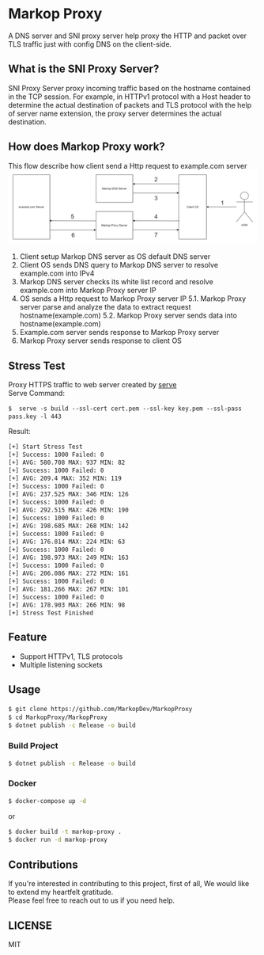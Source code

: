 ﻿# Markop Proxy
A DNS server and SNI proxy server help proxy the HTTP and packet over TLS traffic just with config DNS on the client-side.

## What is the SNI Proxy Server?
SNI Proxy Server proxy incoming traffic based on the hostname contained in the TCP session.
For example, in HTTPv1 protocol with a Host header to determine the actual destination of packets and TLS protocol with the help of server name extension, the proxy server determines the actual destination.

## How does Markop Proxy work?
This flow describe how client send a Http request to example.com server
![](MarkopProxy.png)
1. Client setup Markop DNS server as OS default DNS server
2. Client OS sends DNS query to Markop DNS server to resolve example.com into IPv4
3. Markop DNS server checks its white list record and resolve example.com into Markop Proxy server IP
4. OS sends a Http request to Markop Proxy server IP
   5.1. Markop Proxy server parse and analyze the data to extract request hostname(example.com)
   5.2. Markop Proxy server sends data into hostname(example.com)
6. Example.com server sends response to Markop Proxy server
7. Markop Proxy server sends response to client OS

## Stress Test
Proxy HTTPS traffic to web server created by [serve](https://www.npmjs.com/package/serve) \
Serve Command:
```shell
$  serve -s build --ssl-cert cert.pem --ssl-key key.pem --ssl-pass pass.key -l 443
```
Result:
```shell
[+] Start Stress Test
[+] Success: 1000 Failed: 0
[+] AVG: 580.708 MAX: 937 MIN: 82
[+] Success: 1000 Failed: 0
[+] AVG: 209.4 MAX: 352 MIN: 119
[+] Success: 1000 Failed: 0
[+] AVG: 237.525 MAX: 346 MIN: 126
[+] Success: 1000 Failed: 0
[+] AVG: 292.515 MAX: 426 MIN: 190
[+] Success: 1000 Failed: 0
[+] AVG: 198.685 MAX: 268 MIN: 142
[+] Success: 1000 Failed: 0
[+] AVG: 176.014 MAX: 224 MIN: 63
[+] Success: 1000 Failed: 0
[+] AVG: 198.973 MAX: 249 MIN: 163
[+] Success: 1000 Failed: 0
[+] AVG: 206.086 MAX: 272 MIN: 161
[+] Success: 1000 Failed: 0
[+] AVG: 181.266 MAX: 267 MIN: 101
[+] Success: 1000 Failed: 0
[+] AVG: 178.903 MAX: 266 MIN: 98
[+] Stress Test Finished
```

## Feature
- Support HTTPv1, TLS protocols
- Multiple listening sockets

## Usage
```sh
$ git clone https://github.com/MarkopDev/MarkopProxy
$ cd MarkopProxy/MarkopProxy
$ dotnet publish -c Release -o build
```

### Build Project
```sh
$ dotnet publish -c Release -o build
```

### Docker
```sh
$ docker-compose up -d
```
or
```sh
$ docker build -t markop-proxy .
$ docker run -d markop-proxy
```

## Contributions
If you're interested in contributing to this project, first of all, We would like to extend my heartfelt gratitude. \
Please feel free to reach out to us if you need help.

## LICENSE
MIT